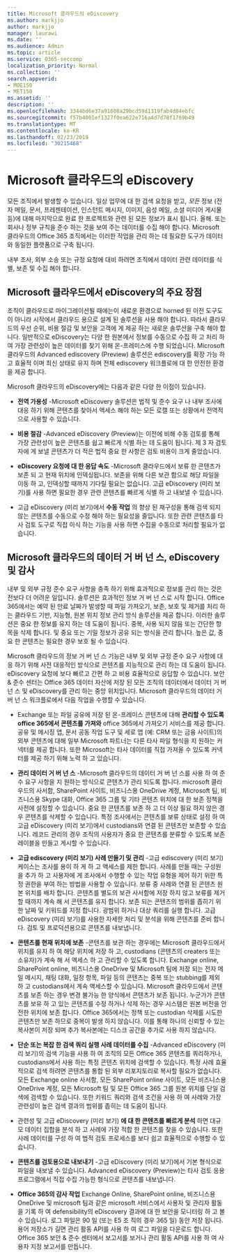 ```yaml
---
title: Microsoft 클라우드의 eDiscovery
ms.author: markjjo
author: markjjo
manager: laurawi
ms.date: ''
ms.audience: Admin
ms.topic: article
ms.service: O365-seccomp
localization_priority: Normal
ms.collection: ''
search.appverid:
- MOE150
- MET150
ms.assetid: ''
description: ''
ms.openlocfilehash: 3344bd6e37a91608a29bcd59d1319fab4d84ebfc
ms.sourcegitcommit: f57b4001ef1327f0ea622e716a4d7d78f1769b49
ms.translationtype: MT
ms.contentlocale: ko-KR
ms.lasthandoff: 02/23/2019
ms.locfileid: "30215468"
---
```

# <a name="ediscovery-in-the-microsoft-cloud"></a>Microsoft 클라우드의 eDiscovery

모든 조직에서 발생할 수 있습니다. 일상 업무에 대 한 검색 요청을 받고, *모든* 정보 (전자 메일, 문서, 프레젠테이션, 인스턴트 메시지, 이미지, 음성 메일, 소셜 미디어 게시물 등)에 대해 마지막으로 완료 한 프로젝트와 관련 된 모든 정보가 표시 됩니다. 올해. 또는 회사나 정부 규칙을 준수 하는 것을 보여 주는 데이터를 수집 해야 합니다. Microsoft 클라우드의 Office 365 조직에서는 이러한 작업을 관리 하는 데 필요한 도구가 데이터와 동일한 플랫폼으로 구축 됩니다.

내부 조사, 외부 소송 또는 규정 요청에 대비 하려면 조직에서 데이터 관련 데이터를 식별, 보존 및 수집 해야 합니다.


## <a name="key-benefits-of-ediscovery-in-the-microsoft-cloud"></a>Microsoft 클라우드에서 eDiscovery의 주요 장점

조직이 클라우드로 마이그레이션될 때에는이 새로운 환경으로 horned 된 이전 도구도이 아니라 시작에서 클라우드 용으로 설계 된 솔루션을 사용 해야 합니다. 따라서 클라우드의 우선 순위, 비용 절감 및 보안을 고객에 게 제공 하는 새로운 솔루션을 구축 해야 합니다. 일반적으로 eDiscovery는 다양 한 원본에서 정보를 수동으로 수집 하 고 처리 하 여 가장 관련성이 높은 데이터를 찾기 위해 온-프레미스에 수행 되었습니다. Microsoft 클라우드의 Advanced ediscovery (Preview) 솔루션은 ediscovery를 확장 가능 하 고 효율적 이며 최신 상태로 유지 하며 전체 ediscovery 워크플로에 대 한 안전한 환경을 제공 합니다.

Microsoft 클라우드의 eDiscovery에는 다음과 같은 다양 한 이점이 있습니다.

- **전역 가용성** -Microsoft eDiscovery 솔루션은 법적 및 준수 요구 나 내부 조사에 대응 하기 위해 콘텐츠를 찾아서 액세스 해야 하는 모든 로캘 또는 상황에서 전역적으로 사용할 수 있습니다.

- **비용 절감** -Advanced eDiscovery (Preview)는 이전에 비해 수동 검토를 통해 가장 관련성이 높은 콘텐츠를 쉽고 빠르게 식별 하는 데 도움이 됩니다. 제 3 자 검토자에 게 보낼 콘텐츠가 더 적은 법적 중요 한 사항은 검토 비용이 크게 줄었습니다.

- **eDiscovery 요청에 대 한 응답 속도** -Microsoft 클라우드에서 보류 한 콘텐츠가 보존 되 고 현재 위치에 인덱싱됩니다. 보존을 위해 다른 보관 함으로 해당 파일을 이동 하 고, 인덱싱할 때까지 기다릴 필요는 없습니다. 고급 eDiscovery (미리 보기)를 사용 하면 필요한 경우 관련 콘텐츠를 빠르게 식별 하 고 내보낼 수 있습니다.

- 고급 eDiscovery (미리 보기)에서 **수동 작업** 의 향상 된 재구성을 통해 검색 되지 않는 콘텐츠를 수동으로 수정 해야 하는 필요성을 줄입니다. 또한 관련 콘텐츠를 타사 검토 도구로 직접 이식 하는 기능을 사용 하면 수집을 수동으로 처리할 필요가 없습니다.

## <a name="data-governance-ediscovery-and-audting-in-the-microsoft-cloud"></a>Microsoft 클라우드의 데이터 거 버 넌 스, eDiscovery 및 감사

내부 및 외부 규정 준수 요구 사항을 충족 하기 위해 효과적으로 정보를 관리 하는 것은 전보다 더 어려운 일입니다. 솔루션은 효과적인 정보 거 버 넌 스로 시작 합니다. Office 365에서는 예약 된 만료 날짜가 발생할 때 파일 가져오기, 보존, 보호 및 제거를 처리 하는 클라우드 기반, 지능형, 원본 위치 정보 관리 방식 솔루션을 제공 합니다. 이러한 솔루션은 중요 한 정보를 유지 하는 데 도움이 됩니다. 중복, 사용 되지 않음 또는 간단한 항목을 삭제 합니다. 및 중요 또는 기밀 정보가 공유 되는 방식을 관리 합니다. 높은 값, 중요 한 콘텐츠는 필요한 경우 보호 될 수 있습니다.

Microsoft 클라우드의 정보 거 버 넌 스 기능은 내부 및 외부 규정 준수 요구 사항에 대응 하기 위해 사전 대응적인 방식으로 콘텐츠를 지능적으로 관리 하는 데 도움이 됩니다. eDiscovery 요청에 보다 빠르고 간편 하 고 비용 효율적으로 응답할 수 있습니다. 보안 & 준수 센터는 Office 365 데이터 자산에 저장 된 모든 조직의 데이터에서 데이터 거 버 넌 스 및 eDiscovery를 관리 하는 중앙 위치입니다. Microsoft 클라우드의 데이터 거 버 넌 스 워크플로에서 다음 작업을 수행할 수 있습니다.

- Exchange 또는 파일 공유에 저장 된 온-프레미스 콘텐츠에 대해 **관리할 수 있도록 office 365에서 콘텐츠를 가져와** office 365에서 가져오기 서비스를 제공 합니다. 공유 및 메시징 앱, 문서 공동 작업 도구 및 세로 앱 (예: CRM 또는 금융 사이트)의 외부 콘텐츠에 대해 일부 Microsoft 파트너는 다른 타사 파일 형식을 지 원하는 커넥터를 제공 합니다. 또한 Microsoft는 타사 데이터를 직접 가져올 수 있도록 커넥터를 제공 하기 위해 노력 하 고 있습니다.

- **관리 데이터 거 버 넌 스** -Microsoft 클라우드의 데이터 거 버 넌 스를 사용 하 여 준수 요구 사항을 지 원하는 방식으로 콘텐츠가 관리 되도록 합니다. microsoft 클라우드의 사서함, SharePoint 사이트, 비즈니스용 OneDrive 계정, Microsoft 팀, 비즈니스용 Skype 대화, Office 365 그룹 및 기타 콘텐츠 위치에 대 한 보존 정책을 사전에 설정할 수 있습니다. 중요 한 콘텐츠를 보존 하 고 더 이상 필요 하지 않은 경우 콘텐츠를 삭제할 수 있습니다. 특정 조사에서는 콘텐츠를 보류 상태로 설정 하 여 고급 eDiscovery (미리 보기)에서 custodians와 연결 된 콘텐츠만 보존할 수 있습니다. 레코드 관리의 경우 조직의 사용자가 중요 한 콘텐츠를 분류할 수 있도록 보존 레이블을 만들고 게시할 수 있습니다.
 
- **고급 ediscovery (미리 보기) 사례 만들기 및 관리** -고급 ediscovery (미리 보기) 케이스는 조사를 용이 하 게 하 고 액세스를 제한 합니다. 사례를 만들 때는 구성원을 추가 하 고 사용자에 게 조사에서 수행할 수 있는 작업 유형을 제어 하기 위한 특정 권한을 부여 하는 방법을 사용할 수 있습니다. 보류 중 사례와 연결 된 콘텐츠 원본 위치를 배치 합니다. 콘텐츠를 별도의 보관 사서함에 저장 하지 않고 보류를 제거할 때까지 계속 해 서 콘텐츠를 유지 합니다. 보존 되는 콘텐츠의 범위를 좁히기 위한 날짜 및 키워드를 지정 합니다. 광범위 하거나 대상 쿼리를 실행 합니다. 고급 eDiscovery (미리 보기)를 사용한 자세한 처리 및 분석을 위해 콘텐츠를 준비 합니다. 검토 및 프로덕션용으로 콘텐츠를 내보냅니다.

- **콘텐츠를 현재 위치에 보존** -콘텐츠를 보관 하는 경우에는 Microsoft 클라우드에서 위치를 유지 하 여 해당 위치에 저장 하 고, custodians (콘텐츠의 creaters 또는 소유자)가 계속 해 서 액세스 하 고 관리할 수 있도록 합니다. Exchange online, SharePoint online, 비즈니스용 OneDrive 및 Microsoft 팀에 저장 되는 전자 메일 메시지, 채팅 대화, 일정 항목, 파일 등의 콘텐츠는 중복 또는 stubbing를 제외 하 고 custodians에서 계속 액세스할 수 있습니다. Microsoft 클라우드에서 콘텐츠를 보존 하는 경우 변경 불가능 한 양식에서 콘텐츠가 보존 됩니다. 누군가가 콘텐츠를 보유 하 고 있는 콘텐츠를 수정 하거나 삭제 하는 경우 시스템은 원본 버전을 안전한 위치에 보존 합니다. Office 365에서는 정책 또는 custodian 삭제를 시도한 콘텐츠만 보존 하므로 중복이 발생 하지 않습니다. 이를 통해 하나의 신뢰할 수 있는 복사본이 저장 되며 추가 복사본에는 디스크 공간을 추가로 사용 하지 않습니다. 

- **단순 또는 복잡 한 검색 쿼리 실행 사례 데이터를 수집** -Advanced eDiscovery (미리 보기)의 검색 기능을 사용 하 여 조직의 모든 Office 365 콘텐츠를 쿼리하거나, custodians에서 사용 하는 특정 콘텐츠 위치에 검색할 수 있습니다. 특정 사례 효율적으로 검색 하려면 콘텐츠를 통합 된 외부 리포지토리로 복사할 필요가 없습니다. 모든 Exchange online 사서함, 모든 SharePoint online 사이트, 모든 비즈니스용 OneDrive 계정, 모든 Microsoft 팀 및 모든 Office 365 그룹 원본 위치를 단일 검색에 검색할 수 있습니다. 또한 키워드 쿼리와 검색 조건을 사용 하 여 사례와 가장 관련성이 높은 검색 결과의 범위를 좁히는 데 도움이 됩니다.

- 관련성 및 고급 eDiscovery (미리 보기) **에 대 한 콘텐츠를 빠르게 분석** 하면 대규모 데이터 집합을 분석 하 고 사례에 가장 적합 한 콘텐츠를 찾을 수 있습니다. 또한 사례 데이터를 구성 하 여 법적 검토 프로세스를 보다 쉽고 효율적으로 수행할 수 있습니다.

- **콘텐츠를 검토용으로 내보내기** -고급 eDiscovery (미리 보기)에서 기본 형식으로 파일을 내보낼 수 있습니다. Advanced eDiscovery (Preview)는 타사 검토 응용 프로그램에서 직접 수집 가능한 형식으로 콘텐츠를 내보냅니다.
    
- **Office 365의 감사 작업** Exchange Online, SharePoint online, 비즈니스용 OneDrive 및 microsoft 팀과 같은 microsoft 서비스에서 사용자 및 관리자 활동을 기록 하 여 defensibility의 eDiscovery 결과에 대 한 보안을 모니터링 하 고 볼 수 있습니다. 로그 파일은 90 일 (또는 E5 조 직의 경우 365 일) 동안 저장 됩니다. 용어 저장소가 길면 관리 활동 API를 사용 하 여 로그 파일을 다운로드 합니다. Office 365 보안 & 준수 센터에서 보고서를 보거나 관리 활동 API를 사용 하 여 사용자 지정 보고서를 만듭니다.
